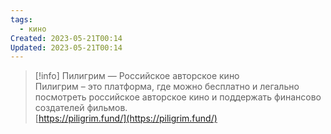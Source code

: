 ```yaml
---
tags:
  - кино
Created: 2023-05-21T00:14
Updated: 2023-05-21T00:14
---
```

> [!info] Пилигрим — Российское авторское кино  
> Пилигрим – это платформа, где можно бесплатно и легально посмотреть российское авторское кино и поддержать финансово создателей фильмов.  
> [https://piligrim.fund/](https://piligrim.fund/)